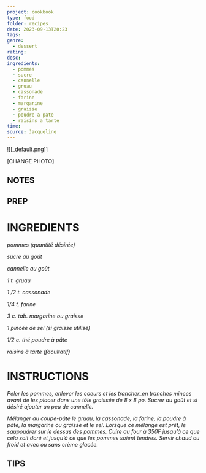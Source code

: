 ```yaml
---
project: cookbook
type: food
folder: recipes
date: 2023-09-13T20:23
tags: 
genre:
  - dessert
rating: 
desc: 
ingredients:
  - pommes
  - sucre
  - cannelle
  - gruau
  - cassonade
  - farine
  - margarine
  - graisse
  - poudre a pate
  - raisins a tarte
time: 
source: Jacqueline
---
```


![[_default.png]]

[CHANGE PHOTO]


## NOTES




## PREP


# INGREDIENTS

_pommes (quantité désirée)_

_sucre au goût_

_cannelle au goût_

_1 t. gruau_

_1 /2 t. cassonade_

_1/4 t. farine_

_3 c. tab. margarine ou graisse_

_1 pincée de sel (si graisse utilisé)_

_1/2 c. thé poudre à pâte_

_raisins à tarte (facultatif)_

# INSTRUCTIONS

_Peler les pommes, enlever les coeurs et les trancher_en tranches minces avant de les placer_
_dans une tôle graissée de 8 x 8 po. Sucrer au_
_goût et si désiré ajouter un peu de cannelle._

_Mélanger au coupe-pâte le gruau, la cassonade,_
_la farine, la poudre à pâte, la margarine_
_ou graisse et le sel. Lorsque ce mélange est_
_prêt, le saupoudrer sur le dessus des pommes._
_Cuire au four à 350F jusqu’à ce que cela soit_
_doré et jusqu’à ce que les pommes soient_
_tendres. Servir chaud ou froid et avec ou sans_
_crème glacée._



## TIPS



